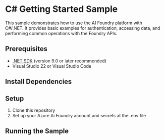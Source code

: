 # C# Getting Started Sample

This sample demonstrates how to use the AI Foundry platform with C#/.NET. It provides basic examples for authentication, accessing data, and performing common operations with the Foundry APIs.

## Prerequisites

- [.NET SDK](https://dotnet.microsoft.com/download) (version 9.0 or later recommended)
- Visual Studio 22 or Visual Studio Code

## Install Dependencies


## Setup

1. Clone this repository
2. Set up your Azure Ai Foundry account and secrets at the .env file


## Running the Sample
